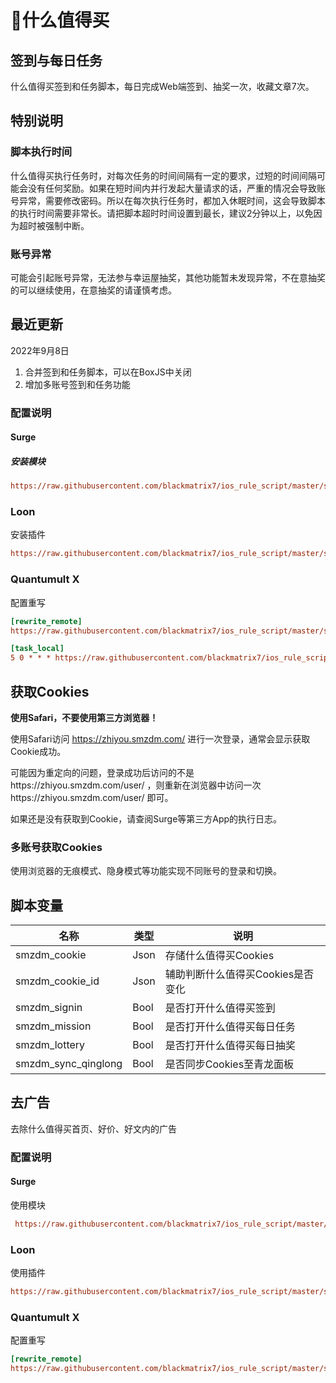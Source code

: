 # 🧸什么值得买

## 签到与每日任务

什么值得买签到和任务脚本，每日完成Web端签到、抽奖一次，收藏文章7次。

## 特别说明

### 脚本执行时间

什么值得买执行任务时，对每次任务的时间间隔有一定的要求，过短的时间间隔可能会没有任何奖励。如果在短时间内并行发起大量请求的话，严重的情况会导致账号异常，需要修改密码。所以在每次执行任务时，都加入休眠时间，这会导致脚本的执行时间需要非常长。请把脚本超时时间设置到最长，建议2分钟以上，以免因为超时被强制中断。

### 账号异常

可能会引起账号异常，无法参与幸运屋抽奖，其他功能暂未发现异常，不在意抽奖的可以继续使用，在意抽奖的请谨慎考虑。

## 最近更新

2022年9月8日

1. 合并签到和任务脚本，可以在BoxJS中关闭
2. 增加多账号签到和任务功能

### 配置说明

#### Surge

##### **安装模块**

```ini
https://raw.githubusercontent.com/blackmatrix7/ios_rule_script/master/script/smzdm/smzdm_daily.sgmodule
```

### Loon

安装插件

```ini
https://raw.githubusercontent.com/blackmatrix7/ios_rule_script/master/script/smzdm/smzdm_daily.lnplugin
```

### Quantumult X

配置重写

```ini
[rewrite_remote]
https://raw.githubusercontent.com/blackmatrix7/ios_rule_script/master/script/smzdm/smzdm_daily.qxrewrite, tag=什么值得买_获取Cookie, update-interval=86400, opt-parser=false, enabled=true

[task_local]
5 0 * * * https://raw.githubusercontent.com/blackmatrix7/ios_rule_script/master/script/smzdm/smzdm_daily.js, tag=什么值得买每日签到
```

## 获取Cookies

**使用Safari，不要使用第三方浏览器！**

使用Safari访问 https://zhiyou.smzdm.com/ 进行一次登录，通常会显示获取Cookie成功。

可能因为重定向的问题，登录成功后访问的不是https://zhiyou.smzdm.com/user/ ，则重新在浏览器中访问一次https://zhiyou.smzdm.com/user/ 即可。

如果还是没有获取到Cookie，请查阅Surge等第三方App的执行日志。

### 多账号获取Cookies

使用浏览器的无痕模式、隐身模式等功能实现不同账号的登录和切换。

## 脚本变量

| 名称                | 类型 | 说明                              |
| ------------------- | ---- | --------------------------------- |
| smzdm_cookie        | Json | 存储什么值得买Cookies             |
| smzdm_cookie_id     | Json | 辅助判断什么值得买Cookies是否变化 |
| smzdm_signin        | Bool | 是否打开什么值得买签到            |
| smzdm_mission       | Bool | 是否打开什么值得买每日任务        |
| smzdm_lottery       | Bool | 是否打开什么值得买每日抽奖        |
| smzdm_sync_qinglong | Bool | 是否同步Cookies至青龙面板         |

## 去广告

去除什么值得买首页、好价、好文内的广告

### 配置说明

#### Surge

使用模块

```ini
 https://raw.githubusercontent.com/blackmatrix7/ios_rule_script/master/script/smzdm/smzdm_remove_ads.sgmodule
```

### Loon

使用插件

```ini
https://raw.githubusercontent.com/blackmatrix7/ios_rule_script/master/script/smzdm/smzdm_remove_ads.lnplugin
```

### Quantumult X

配置重写

```ini
[rewrite_remote]
https://raw.githubusercontent.com/blackmatrix7/ios_rule_script/master/script/smzdm/smzdm_remove_ads.qxrewrite, tag=什么值得买_去广告, update-interval=86400, opt-parser=false, enabled=true
```

